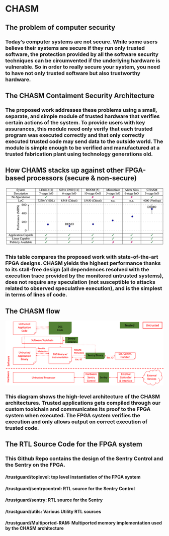 # CHASM

## The problem of computer security

### Today’s computer systems are not secure. While some users believe their systems are secure if they run only trusted software, the protection provided by all the software security techniques can be circumvented if the underlying hardware is vulnerable. So in order to really secure your system, you need to have not only trusted software but also trustworthy hardware. 

## The CHASM Contaiment Security Architecture

### The proposed work addresses these problems using a small, separate, and simple module of trusted hardware that verifies certain actions of the system. To provide users with key assurances, this module need only verify that each trusted program was executed correctly and that only correctly executed trusted code may send data to the outside world. The module is simple enough to be verified and manufactured at a trusted fabrication plant using technology generations old.

## How CHAMS stacks up against other FPGA-based processors (secure & non-secure)

![CHASM Comparison](/images/comparison.png)

### This table compares the proposed work with state-of-the-art FPGA designs. CHASM yields the highest performance thanks to its stall-free design (all dependences resolved with the execution trace provided by the monitored untrusted systems), does not require any speculation (not susceptible to attacks related to observed speculative execution), and is the simplest in terms of lines of code.

## The CHASM flow

![CHASM Design](/images/containmentflow.png)

### This diagram shows the high-level architecture of the CHASM architectures. Trusted applications gets compiled through our custom toolchain and communicates its proof to the FPGA system when executed. The FPGA system verifies the execution and only allows output on correct execution of trusted code.

## The RTL Source Code for the FPGA system

### This Github Repo contains the design of the Sentry Control and the Sentry on the FPGA.
#### /trustguard/toplevel: top level instantiation of the FPGA system
#### /trustguard/sentrycontrol: RTL source for the Sentry Control
#### /trustguard/sentry: RTL source for the Sentry
#### /trustguard/utils: Various Utility RTL sources
#### /trustguard/Multiported-RAM: Multiported memory implementation used by the CHASM architecture
